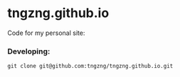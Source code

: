 tngzng.github.io
=====================
Code for my personal site:

### Developing:
    git clone git@github.com:tngzng/tngzng.github.io.git
